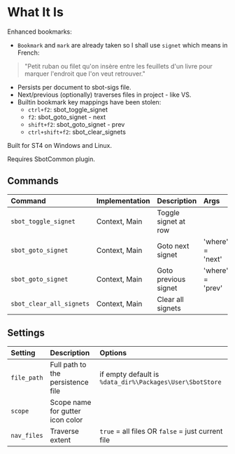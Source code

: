 # What It Is
Enhanced bookmarks:

- `Bookmark` and `mark` are already taken so I shall use `signet` which means in French:
> "Petit ruban ou filet qu'on insère entre les feuillets d'un livre pour marquer l'endroit que l'on veut retrouver."
- Persists per document to sbot-sigs file.
- Next/previous (optionally) traverses files in project - like VS.
- Builtin bookmark key mappings have been stolen:
    - `ctrl+f2`: sbot_toggle_signet
    - `f2`: sbot_goto_signet - next
    - `shift+f2`: sbot_goto_signet - prev
    - `ctrl+shift+f2`: sbot_clear_signets

Built for ST4 on Windows and Linux.

Requires SbotCommon plugin.

## Commands
| Command                    | Implementation | Description                   | Args             |
| :--------                  | :-------       | :-------                      | :--------        |
| `sbot_toggle_signet`       | Context, Main  | Toggle signet at row          |                  |
| `sbot_goto_signet`         | Context, Main  | Goto next signet              | 'where' = 'next' |
| `sbot_goto_signet`         | Context, Main  | Goto previous signet          | 'where' = 'prev' |
| `sbot_clear_all_signets`   | Context, Main  | Clear all signets             |                  |

## Settings
| Setting              | Description                        | Options   |
| :--------            | :-------                           | :------   |
| `file_path`          | Full path to the persistence file  | if empty default is `%data_dir%\Packages\User\SbotStore` |
| `scope`              | Scope name for gutter icon color   |           |
| `nav_files`          | Traverse  extent                   | `true` = all files OR `false` = just current file  |

